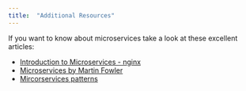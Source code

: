```yaml
---
title:  "Additional Resources"
---
```


If you want to know about microservices take a look at these excellent articles:

 - [Introduction to Microservices - nginx](https://www.nginx.com/blog/introduction-to-microservices)
- [Microservices by Martin Fowler](http://martinfowler.com/articles/microservices.html)
- [Mircorservices patterns](http://microservices.io/patterns)
